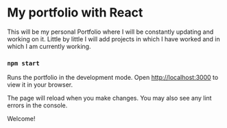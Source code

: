 # My portfolio with React 

This will be my personal Portfolio where I will be constantly updating and working on it.
Little by little I will add projects in which I have worked and in which I am currently working.

### `npm start`

Runs the portfolio in the development mode.
Open [http://localhost:3000](http://localhost:3000) to view it in your browser.

The page will reload when you make changes.
You may also see any lint errors in the console.

Welcome!

